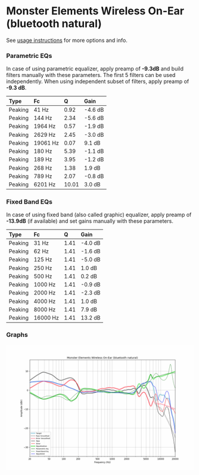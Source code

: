 # Monster Elements Wireless On-Ear (bluetooth natural)
See [usage instructions](https://github.com/jaakkopasanen/AutoEq#usage) for more options and info.

### Parametric EQs
In case of using parametric equalizer, apply preamp of **-9.3dB** and build filters manually
with these parameters. The first 5 filters can be used independently.
When using independent subset of filters, apply preamp of **-9.3 dB**.

| Type    | Fc       |     Q | Gain    |
|:--------|:---------|:------|:--------|
| Peaking | 41 Hz    |  0.92 | -4.6 dB |
| Peaking | 144 Hz   |  2.34 | -5.6 dB |
| Peaking | 1964 Hz  |  0.57 | -1.9 dB |
| Peaking | 2629 Hz  |  2.45 | -3.0 dB |
| Peaking | 19061 Hz |  0.07 | 9.1 dB  |
| Peaking | 180 Hz   |  5.39 | -1.1 dB |
| Peaking | 189 Hz   |  3.95 | -1.2 dB |
| Peaking | 268 Hz   |  1.38 | 1.9 dB  |
| Peaking | 789 Hz   |  2.07 | -0.8 dB |
| Peaking | 6201 Hz  | 10.01 | 3.0 dB  |

### Fixed Band EQs
In case of using fixed band (also called graphic) equalizer, apply preamp of **-13.9dB**
(if available) and set gains manually with these parameters.

| Type    | Fc       |    Q | Gain    |
|:--------|:---------|:-----|:--------|
| Peaking | 31 Hz    | 1.41 | -4.0 dB |
| Peaking | 62 Hz    | 1.41 | -1.6 dB |
| Peaking | 125 Hz   | 1.41 | -5.0 dB |
| Peaking | 250 Hz   | 1.41 | 1.0 dB  |
| Peaking | 500 Hz   | 1.41 | 0.2 dB  |
| Peaking | 1000 Hz  | 1.41 | -0.9 dB |
| Peaking | 2000 Hz  | 1.41 | -2.3 dB |
| Peaking | 4000 Hz  | 1.41 | 1.0 dB  |
| Peaking | 8000 Hz  | 1.41 | 7.9 dB  |
| Peaking | 16000 Hz | 1.41 | 13.2 dB |

### Graphs
![](./Monster%20Elements%20Wireless%20On-Ear%20(bluetooth%20natural).png)